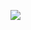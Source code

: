 <p>
  <img src = "(https://github.com/Hitesh910/calculator_app/assets/154861495/12aeeffe-f32f-4e95-979d-eeafe0eb20c0)"



</p>
